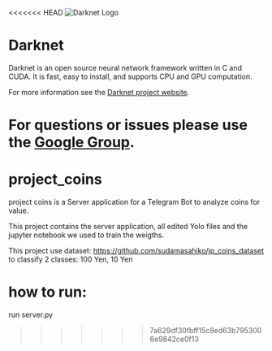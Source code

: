 <<<<<<< HEAD
![Darknet Logo](http://pjreddie.com/media/files/darknet-black-small.png)

# Darknet #
Darknet is an open source neural network framework written in C and CUDA. It is fast, easy to install, and supports CPU and GPU computation.

For more information see the [Darknet project website](http://pjreddie.com/darknet).

For questions or issues please use the [Google Group](https://groups.google.com/forum/#!forum/darknet).
=======
# project_coins

project coins is a Server application for a Telegram Bot to analyze coins for value. 

This project contains the server application, all edited Yolo files and the jupyter notebook we used to train the weigths.

This project use dataset: https://github.com/sudamasahiko/jp_coins_dataset to classify 2 classes: 100 Yen, 10 Yen

# how to run:
run server.py
>>>>>>> 7a629df30fbff15c8ed63b7953006e9842ce0f13

